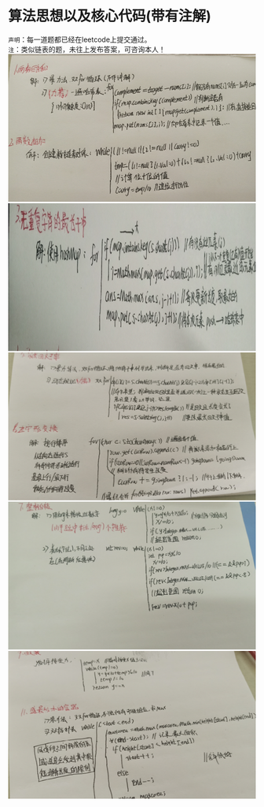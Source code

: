 算法思想以及核心代码(带有注解)
=
`声明`：每一道题都已经在leetcode上提交通过。<br>
`注`：类似链表的题，未往上发布答案，可咨询本人！<br>
<img src="https://github.com/JoviHLB/LeetCode/raw/master/image/12.JPG" height="300" width="1000">
<img src="https://github.com/JoviHLB/LeetCode/raw/master/image/3.JPG" height="300" width="1000">
<img src="https://github.com/JoviHLB/LeetCode/raw/master/image/56.JPG" height="300" width="1000">
<img src="https://github.com/JoviHLB/LeetCode/raw/master/image/7.JPG" height="300" width="1000">
<img src="https://github.com/JoviHLB/LeetCode/raw/master/image/911.JPG" height="300" width="1000">